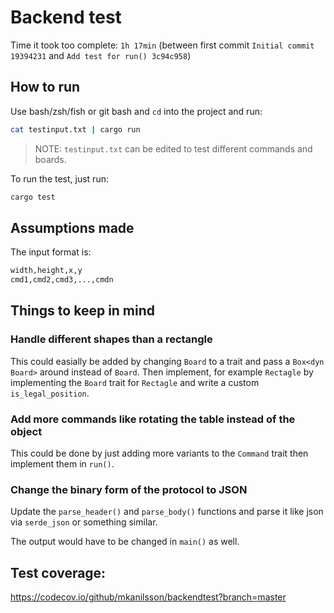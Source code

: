 # Backend test

Time it took too complete: `1h 17min` (between first commit `Initial commit 19394231` and `Add test for run() 3c94c958`)

## How to run

Use bash/zsh/fish or git bash and `cd` into the project and run:

```bash
cat testinput.txt | cargo run
```

> NOTE: `testinput.txt` can be edited to test different commands and boards.

To run the test, just run:

``` sh
cargo test
```

## Assumptions made

The input format is:

``` sh
width,height,x,y
cmd1,cmd2,cmd3,...,cmdn
```

## Things to keep in mind

### Handle different shapes than a rectangle

This could easially be added by changing `Board` to a trait and pass a `Box<dyn Board>` around instead of `Board`. Then implement, for example `Rectagle` by implementing the `Board` trait for `Rectagle` and write a custom `is_legal_position`.

### Add more commands like rotating the table instead of the object

This could be done by just adding more variants to the `Command` trait then implement them in `run()`.

### Change the binary form of the protocol to JSON

Update the `parse_header()` and `parse_body()` functions and parse it like json via `serde_json` or something similar.

The output would have to be changed in `main()` as well.

## Test coverage:

https://codecov.io/github/mkanilsson/backendtest?branch=master

